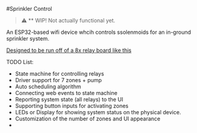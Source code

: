 #Sprinkler Control

> :warning: ** WIP! Not actually functional yet.

An ESP32-based wifi device whcih controls ssolenmoids for an in-ground sprinkler system. 

[Designed to be run off of a 8x relay board like this](https://www.amazon.com/Programmable-Development-Wireless-Secondary-Projects/dp/B0C55SN32Q)

TODO List:

* State machine for controlling relays
* Driver support for 7 zones + pump
* Auto scheduling algorithm
* Connecting web events to state machine
* Reporting system state (all relays) to the UI
* Supporting button inputs for activating zones
* LEDs or Display for showing system status on the physical device.
* Customization of the number of zones and UI appearance
* 
